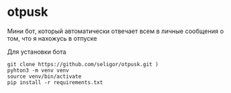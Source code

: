 # otpusk
Мини бот, который автоматически отвечает всем в личные сообщения о том, что я нахожусь в отпуске

Для установки бота 
```
git clone https://github.com/seligor/otpusk.git )
pyhton3 -m venv venv
source venv/bin/activate
pip install -r requirements.txt
```
